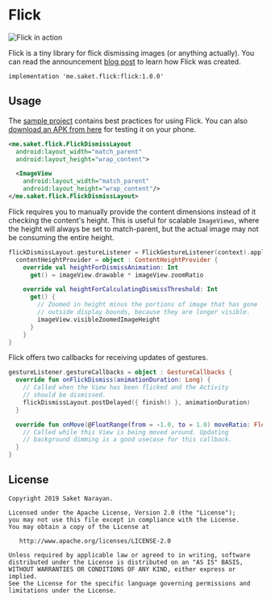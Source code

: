 # Flick

![Flick in action](https://github.com/saket/Flick/blob/master/screenshots/Flick.gif)

Flick is a tiny library for flick dismissing images (or anything actually). You can read the announcement [blog post](http://saket.me/?p=707) to learn how Flick was created.

    implementation 'me.saket.flick:flick:1.0.0'

## Usage

The [sample project](https://github.com/saket/Flick/tree/master/sample/src/main/java/me/saket/flick/sample) contains best practices for using Flick. You can also [download an APK from here](https://github.com/saket/Flick/releases) for testing it on your phone.

```xml
<me.saket.flick.FlickDismissLayout
  android:layout_width="match_parent"
  android:layout_height="wrap_content">

  <ImageView
    android:layout_width="match_parent"
    android:layout_height="wrap_content"/>
</me.saket.flick.FlickDismissLayout>
```

Flick requires you to manually provide the content dimensions instead of it checking the content's height. This is useful for scalable `ImageViews`, where the height will always be set to match-parent, but the actual image may not be consuming the entire height.

```kotlin
flickDismissLayout.gestureListener = FlickGestureListener(context).apply {
  contentHeightProvider = object : ContentHeightProvider {
    override val heightForDismissAnimation: Int
      get() = imageView.drawable * imageView.zoomRatio

    override val heightForCalculatingDismissThreshold: Int
      get() {
        // Zoomed in height minus the portions of image that has gone
        // outside display bounds, because they are longer visible.
        imageView.visibleZoomedImageHeight
      }
    }
}
```

Flick offers two callbacks for receiving updates of gestures.

```kotlin
gestureListener.gestureCallbacks = object : GestureCallbacks {
  override fun onFlickDismiss(animationDuration: Long) {
    // Called when the View has been flicked and the Activity
    // should be dismissed.
    flickDismissLayout.postDelayed({ finish() }, animationDuration)
  }

  override fun onMove(@FloatRange(from = -1.0, to = 1.0) moveRatio: Float) {
    // Called while this View is being moved around. Updating
    // background dimming is a good usecase for this callback.
  }
}
```

## License

```
Copyright 2019 Saket Narayan.

Licensed under the Apache License, Version 2.0 (the "License");
you may not use this file except in compliance with the License.
You may obtain a copy of the License at

   http://www.apache.org/licenses/LICENSE-2.0

Unless required by applicable law or agreed to in writing, software
distributed under the License is distributed on an "AS IS" BASIS,
WITHOUT WARRANTIES OR CONDITIONS OF ANY KIND, either express or implied.
See the License for the specific language governing permissions and
limitations under the License.
```
